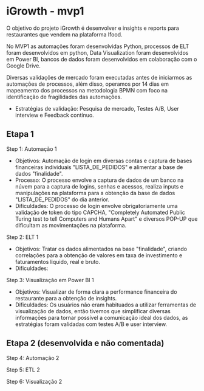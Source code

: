 # iGrowth - mvp1

O objetivo do projeto iGrowth é desenvolver e insights e reports para restaurantes que vendem na plataforma Ifood.

No MVP1 as automações foram desenvolvidas Python, processos de ELT  foram desenvolvidos em python, Data Visualization foram desenvolvidos em Power BI, bancos de dados foram desenvolvidos em colaboração com o Google Drive. 

Diversas validações de mercado foram executadas antes de iniciarmos as automações de processos, além disso, operamos por 14 dias em mapeamento dos processos na metodologia BPMN com foco na identificação de fragilidades das automações.
  - Estratégias de validação: Pesquisa de mercado, Testes A/B, User interview e Feedback contínuo.

## Etapa 1
Step 1: Automação 1
  - Objetivos: Automação de login em diversas contas e captura de bases financeiras individuais "LISTA_DE_PEDIDOS" e alimentar a base de dados "finalidade".
  - Processo: O processo envolve a captura de dados de um banco na núvem para a captura de logins, senhas e acessos, realiza inputs e manipulações na plataforma para a obtenção da base de dados "LISTA_DE_PEDIDOS" do dia anterior.
  - Dificuldades: O processo de login envolve obrigatoriamente uma validação de token do tipo CAPCHA, "Completely Automated Public Turing test to tell Computers and Humans Apart" e diversos POP-UP que dificultam as movimentações na plataforma.

Step 2: ELT 1
  - Objetivos: Tratar os dados alimentados na base "finalidade", criando correlações para a obtenção de valores em taxa de investimento e faturamentos liquido, real e bruto.
  - Dificuldades: 

Step 3: Visualização em Power BI 1
  - Objetivos: Visualizar de forma clara a performance financeira do restaurante para a obtenção de insights.
  - Dificuldades: Os usuários não eram habituados a utilizar ferramentas de visualização de dados, então tivemos que simplificar diversas informações para tornar possível a comunicação ideal dos dados, as estratégias foram validadas com testes A/B e user interview.
  
 ## Etapa 2 (desenvolvida e não comentada)
 Step 4: Automação 2
 
 Step 5: ETL 2
 
 Step 6: Visualização 2

  
  
